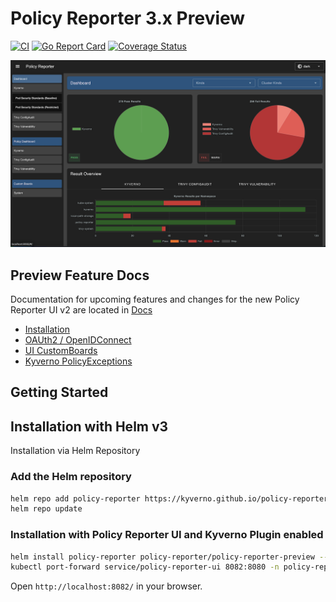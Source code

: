 # Policy Reporter 3.x Preview
[![CI](https://github.com/kyverno/policy-reporter/actions/workflows/ci.yaml/badge.svg)](https://github.com/kyverno/policy-reporter/actions/workflows/ci.yaml) [![Go Report Card](https://goreportcard.com/badge/github.com/kyverno/policy-reporter)](https://goreportcard.com/report/github.com/kyverno/policy-reporter) [![Coverage Status](https://coveralls.io/repos/github/kyverno/policy-reporter/badge.svg?branch=main)](https://coveralls.io/github/kyverno/policy-reporter?branch=main)


![Screenshot Policy Reporter UI v2](https://github.com/kyverno/policy-reporter/blob/3.x/docs/images/screen.png)


## Preview Feature Docs

Documentation for upcoming features and changes for the new Policy Reporter UI v2 are located in [Docs](https://github.com/kyverno/policy-reporter/tree/3.x/docs)

* [Installation](https://github.com/kyverno/policy-reporter/blob/3.x/docs/SETUP.md)
* [OAUth2 / OpenIDConnect](https://github.com/kyverno/policy-reporter/blob/3.x/docs/UI_AUTH.md)
* [UI CustomBoards](https://github.com/kyverno/policy-reporter/blob/3.x/docs/CUSTOM_BOARDS.md)
* [Kyverno PolicyExceptions](https://github.com/kyverno/policy-reporter/blob/3.x/docs/EXCEPTIONS.md)

## Getting Started

## Installation with Helm v3

Installation via Helm Repository

### Add the Helm repository
```bash
helm repo add policy-reporter https://kyverno.github.io/policy-reporter
helm repo update
```

### Installation with Policy Reporter UI and Kyverno Plugin enabled
```bash
helm install policy-reporter policy-reporter/policy-reporter-preview --create-namespace -n policy-reporter --devel --set ui.enabled=true --set kyverno-plugin.enabled=true
kubectl port-forward service/policy-reporter-ui 8082:8080 -n policy-reporter
```

Open `http://localhost:8082/` in your browser.